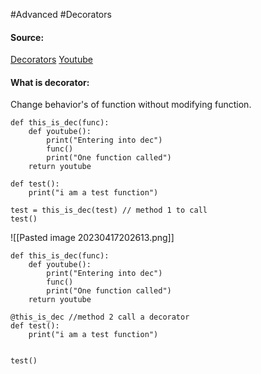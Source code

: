 #Advanced #Decorators

#### Source:
[Decorators](https://www.learnpython.org/en/Decorators)
[Youtube](https://www.youtube.com/watch?v=ffUekX06xZ0)

#### What is decorator:
  Change behavior's of function without modifying function. 

```
def this_is_dec(func):
    def youtube():
        print("Entering into dec")
        func()
        print("One function called")
    return youtube

def test():
    print("i am a test function")

test = this_is_dec(test) // method 1 to call
test()
```

![[Pasted image 20230417202613.png]]


```
def this_is_dec(func):
    def youtube():
        print("Entering into dec")
        func()
        print("One function called")
    return youtube

@this_is_dec //method 2 call a decorator
def test():
    print("i am a test function")


test()
```
